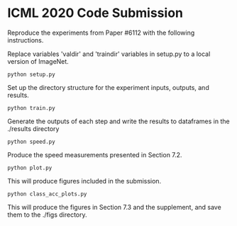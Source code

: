 # ICML 2020 Code Submission

Reproduce the experiments from Paper #6112 with the following instructions. 

Replace variables 'valdir' and 'traindir' variables in setup.py to a local version of ImageNet.

`python setup.py`

Set up the directory structure for the experiment inputs, outputs, and results.

`python train.py`

Generate the outputs of each step and write the results to dataframes in the ./results directory

`python speed.py`

Produce the speed measurements presented in Section 7.2.

`python plot.py`

This will produce figures included in the submission.

`python class_acc_plots.py`

This will produce the figures in Section 7.3 and the supplement, and save them to the ./figs directory.


